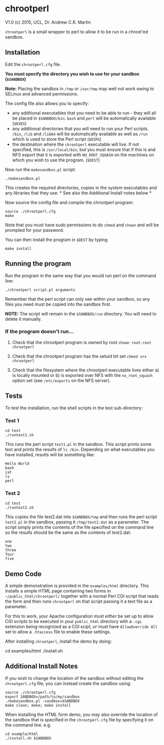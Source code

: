 chrootperl
==========

V1.0 (c) 2015, UCL, Dr. Andrew C.R. Martin

`chrootperl` is a small wrapper to perl to allow it to be run in a
chroot'ed sandbox.

Installation
------------

Edit the `chrootperl.cfg` file. 

**You must specify the directory you wish to use for your sandbox
(`$SANDBOX`)**

**Note:** Placing the sandbox in `/tmp` or `/var/tmp` may well not
  work owing to SELinux and advanced permissions.

The config file also allows you to specify:

- any additional executables that you need to be able to run - they
  will all be placed in `$SANDBOX/bin`. `bash` and `perl` will be 
  automatically available (`$EXES`)
- any additional directories that you will need to run your Perl scripts.
  `/bin`, `/lib` and `/lib64` will be automatically available as well 
  as `/run` which is used to store the Perl script (`$DIRS`)
- the destination where the `chrootperl` executable will live. If not
  specified, this is `/usr/local/bin`, but you must ensure that if this
  is and NFS export that it is exported with `NO_ROOT_SQUASH` on the
  machines on which you wish to use the program. (`$DEST`)

Now run the `makesandbox.pl` script:

    ./makesandbox.pl

This creates the required directories, copies in the system executables and
any libraries that they use. * See also the Additional Install notes below *

Now source the config file and compile the chrootperl program:

    source ./chrootperl.cfg
    make

Note that you must have sudo permissions to do `chmod` and `chown` and
will be prompted for your password.

You can then install the program in `$DEST` by typing

    make install


Running the program
-------------------

Run the program in the same way that you would run perl on the command line:

    ./chrootperl script.pl arguments

Remember that the perl script can only see within your sandbox, so any
files you need must be copied into the sandbox first.

**NOTE:** The script will remain in the `$SANDBOX/run` directory. You
 will need to delete it manually.


### If the program doesn't run...

1. Check that the chrootperl program is owned by root 
   `chown root:root chrootperl`

2. Check that the chrootperl program has the setuid bit set
   `chmod u+s chrootperl`

3. Check that the filesystem where the chrootperl executable lives
   either a) is locally mounted or b) is exported over NFS with the
   `no_root_squash` option set (see `/etc/exports` on the NFS server).

Tests
-----

To test the installation, run the shell scripts in the test sub-directory:

### Test 1

    cd test
    ./runtest1.sh

This runs the perl script `test1.pl` in the sandbox. This script
prints some text and prints the results of `ls /bin`. Depending on
what executables you have installed, results will be something like:

    Hello World
    bash
    cat
    ls
    perl

### Test 2

    cd test
    ./runtest2.sh

This copies the file test2.dat into `$SANDBOX/tmp` and then runs the perl script `test2.pl` in the sandbox, passing it `/tmp/test2.dat` as a parameter. The script simply prints the contents of the file specified on the command line so the results should be the same as the contents of test2.dat:

    one
    two
    three
    four
    five

Demo Code
---------

A simple demonstration is provided in the `examples/html`
directory. This installs a simple HTML page containing two forms in
`~/public_html/chrootperl/` together with a normal Perl CGI script
that reads the form and then runs `chrootperl` on that script passing
it a text file as a parameter.

For this to work, your Apache configuration must *either* be set up to
allow CGI scripts to be executed in your `public_html` directory with
a `.cgi` extension being recognized as a CGI scipt, *or* must have
`AllowOverride All` set to allow a `.htaccess` file to enable these
settings.

After installing `chrootperl`, install the demo by doing:

   cd examples/html
   ./install.sh

Additional Install Notes
------------------------

If you wish to change the location of the sandbox without editing the
`chrootperl.cfg` file, you can instead create the sandbox using:

    source ./chrootperl.cfg
    export SANDBOX=/path/to/my/sandbox
    ./makesandbox.pl -sandbox=$SANDBOX
    make clean; make; make install

When installing the HTML form demo, you may also override the location
of the sandbox that is specified in the `chrootperl.cfg` file by
specifying it on the command line. e.g.

    cd example/html
    ./install.sh $SANDBOX

